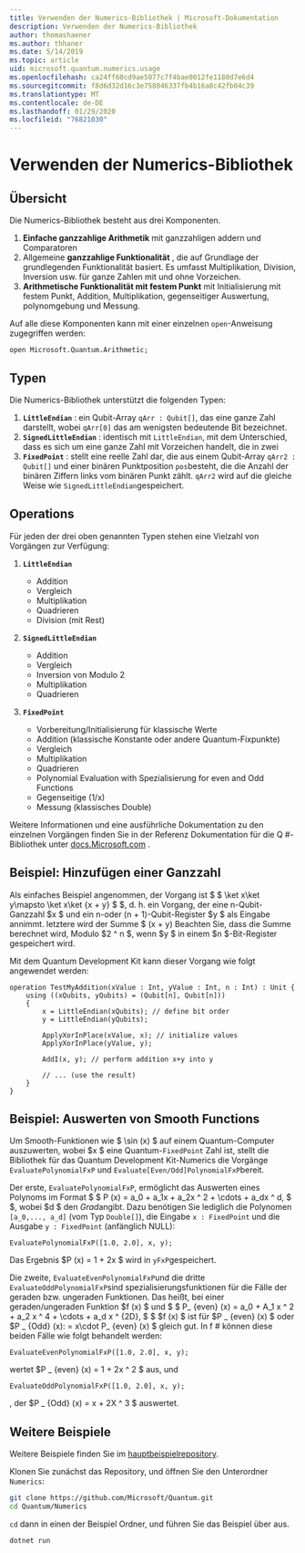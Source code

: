 ```yaml
---
title: Verwenden der Numerics-Bibliothek | Microsoft-Dokumentation
description: Verwenden der Numerics-Bibliothek
author: thomashaener
ms.author: thhaner
ms.date: 5/14/2019
ms.topic: article
uid: microsoft.quantum.numerics.usage
ms.openlocfilehash: ca24ff60cd9ae5077c7f4bae0012fe1180d7e6d4
ms.sourcegitcommit: f8d6d32d16c3e758046337fb4b16a8c42fb04c39
ms.translationtype: MT
ms.contentlocale: de-DE
ms.lasthandoff: 01/29/2020
ms.locfileid: "76821030"
---
```

# <a name="using-the-numerics-library"></a>Verwenden der Numerics-Bibliothek

## <a name="overview"></a>Übersicht

Die Numerics-Bibliothek besteht aus drei Komponenten.

1. **Einfache ganzzahlige Arithmetik** mit ganzzahligen addern und Comparatoren
1. Allgemeine **ganzzahlige Funktionalität** , die auf Grundlage der grundlegenden Funktionalität basiert. Es umfasst Multiplikation, Division, Inversion usw.  für ganze Zahlen mit und ohne Vorzeichen.
1. **Arithmetische Funktionalität mit festem Punkt** mit Initialisierung mit festem Punkt, Addition, Multiplikation, gegenseitiger Auswertung, polynomgebung und Messung.

Auf alle diese Komponenten kann mit einer einzelnen `open`-Anweisung zugegriffen werden:
```qsharp
open Microsoft.Quantum.Arithmetic;
```

## <a name="types"></a>Typen

Die Numerics-Bibliothek unterstützt die folgenden Typen:

1. **`LittleEndian`** : ein Qubit-Array `qArr : Qubit[]`, das eine ganze Zahl darstellt, wobei `qArr[0]` das am wenigsten bedeutende Bit bezeichnet.
1. **`SignedLittleEndian`** : identisch mit `LittleEndian`, mit dem Unterschied, dass es sich um eine ganze Zahl mit Vorzeichen handelt, die in zwei
1. **`FixedPoint`** : stellt eine reelle Zahl dar, die aus einem Qubit-Array `qArr2 : Qubit[]` und einer binären Punktposition `pos`besteht, die die Anzahl der binären Ziffern links vom binären Punkt zählt. `qArr2` wird auf die gleiche Weise wie `SignedLittleEndian`gespeichert.

## <a name="operations"></a>Operations

Für jeden der drei oben genannten Typen stehen eine Vielzahl von Vorgängen zur Verfügung:

1. **`LittleEndian`**
    - Addition
    - Vergleich
    - Multiplikation
    - Quadrieren
    - Division (mit Rest)

1. **`SignedLittleEndian`**
    - Addition
    - Vergleich
    - Inversion von Modulo 2
    - Multiplikation
    - Quadrieren

1. **`FixedPoint`**
    - Vorbereitung/Initialisierung für klassische Werte
    - Addition (klassische Konstante oder andere Quantum-Fixpunkte)
    - Vergleich
    - Multiplikation
    - Quadrieren
    - Polynomial Evaluation with Spezialisierung for even and Odd Functions
    - Gegenseitige (1/x)
    - Messung (klassisches Double)

Weitere Informationen und eine ausführliche Dokumentation zu den einzelnen Vorgängen finden Sie in der Referenz Dokumentation für die Q #-Bibliothek unter [docs.Microsoft.com](https://docs.microsoft.com/quantum) .

## <a name="sample-integer-addition"></a>Beispiel: Hinzufügen einer Ganzzahl

Als einfaches Beispiel angenommen, der Vorgang ist $ $ \ket x\ket y\mapsto \ket x\ket {x + y} $ $, d. h. ein Vorgang, der eine n-Qubit-Ganzzahl $x $ und ein n-oder (n + 1)-Qubit-Register $y $ als Eingabe annimmt. letztere wird der Summe $ (x + y) Beachten Sie, dass die Summe berechnet wird, Modulo $2 ^ n $, wenn $y $ in einem $n $-Bit-Register gespeichert wird.

Mit dem Quantum Development Kit kann dieser Vorgang wie folgt angewendet werden:
```qsharp
operation TestMyAddition(xValue : Int, yValue : Int, n : Int) : Unit {
    using ((xQubits, yQubits) = (Qubit[n], Qubit[n]))
    {
        x = LittleEndian(xQubits); // define bit order
        y = LittleEndian(yQubits);
        
        ApplyXorInPlace(xValue, x); // initialize values
        ApplyXorInPlace(yValue, y);
        
        AddI(x, y); // perform addition x+y into y
        
        // ... (use the result)
    }
}
```

## <a name="sample-evaluating-smooth-functions"></a>Beispiel: Auswerten von Smooth Functions

Um Smooth-Funktionen wie $ \sin (x) $ auf einem Quantum-Computer auszuwerten, wobei $x $ eine Quantum-`FixedPoint` Zahl ist, stellt die Bibliothek für das Quantum Development Kit-Numerics die Vorgänge `EvaluatePolynomialFxP` und `Evaluate[Even/Odd]PolynomialFxP`bereit.

Der erste, `EvaluatePolynomialFxP`, ermöglicht das Auswerten eines Polynoms im Format $ $ P (x) = a_0 + a_1x + a_2x ^ 2 + \cdots + a_dx ^ d, $ $, wobei $d $ den *Grad*angibt. Dazu benötigen Sie lediglich die Polynomen `[a_0,..., a_d]` (vom Typ `Double[]`), die Eingabe `x : FixedPoint` und die Ausgabe `y : FixedPoint` (anfänglich NULL):
```qsharp
EvaluatePolynomialFxP([1.0, 2.0], x, y);
```
Das Ergebnis $P (x) = 1 + 2x $ wird in `yFxP`gespeichert.

Die zweite, `EvaluateEvenPolynomialFxP`und die dritte `EvaluateOddPolynomialFxP`sind spezialisierungsfunktionen für die Fälle der geraden bzw. ungeraden Funktionen. Das heißt, bei einer geraden/ungeraden Funktion $f (x) $ und $ $ P_ {even} (x) = a_0 + A_1 x ^ 2 + a_2 x ^ 4 + \cdots + a_d x ^ {2D}, $ $ $f (x) $ ist für $P _ {even} (x) $ oder $P _ {Odd} (x): = x\cdot P_ {even} (x) $ gleich gut.
In f # können diese beiden Fälle wie folgt behandelt werden:
```qsharp
EvaluateEvenPolynomialFxP([1.0, 2.0], x, y);
```
wertet $P _ {even} (x) = 1 + 2x ^ 2 $ aus, und
```qsharp
EvaluateOddPolynomialFxP([1.0, 2.0], x, y);
```
, der $P _ {Odd} (x) = x + 2X ^ 3 $ auswertet.

## <a name="more-samples"></a>Weitere Beispiele

Weitere Beispiele finden Sie im [hauptbeispielrepository](https://github.com/Microsoft/Quantum).

Klonen Sie zunächst das Repository, und öffnen Sie den Unterordner `Numerics`:

```bash
git clone https://github.com/Microsoft/Quantum.git
cd Quantum/Numerics
```

`cd` dann in einen der Beispiel Ordner, und führen Sie das Beispiel über aus.

```bash
dotnet run
```
